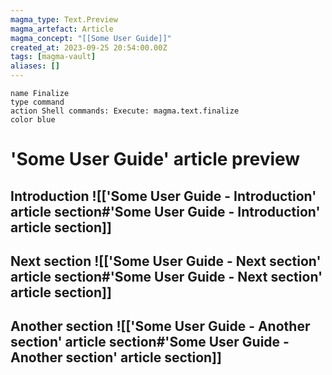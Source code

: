 ```yaml
---
magma_type: Text.Preview
magma_artefact: Article
magma_concept: "[[Some User Guide]]"
created_at: 2023-09-25 20:54:00.00Z
tags: [magma-vault]
aliases: []
---
```

```button
name Finalize
type command
action Shell commands: Execute: magma.text.finalize
color blue
```

# 'Some User Guide' article preview

## Introduction ![['Some User Guide - Introduction' article section#'Some User Guide - Introduction' article section]]

## Next section ![['Some User Guide - Next section' article section#'Some User Guide - Next section' article section]]

## Another section ![['Some User Guide - Another section' article section#'Some User Guide - Another section' article section]]

